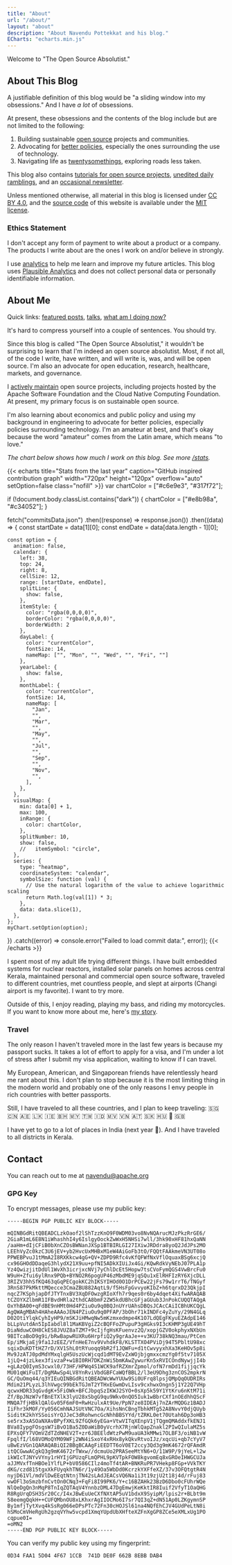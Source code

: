 ```yaml
---
title: "About"
url: "/about/"
layout: "about"
description: "About Navendu Pottekkat and his blog."
ECharts: "echarts.min.js"
---
```


Welcome to "The Open Source Absolutist."

## About This Blog

A justifiable definition of this blog would be "a sliding window into my obsessions." And I have _a lot_ of obsessions.

At present, these obsessions and the contents of the blog include but are not limited to the following:

1. Building sustainable [open source](/categories/open-source/) projects and communities.
2. Advocating for [better policies](/categories/public-policy/), especially the ones surrounding the use of technology.
3. Navigating life as [twentysomethings](/categories/life/), exploring roads less taken.

This blog also contains [tutorials for open source projects](/tags/apache-apisix/), [unedited daily ramblings](/dailies/), and an [occasional newsletter](/newsletters/).

Unless mentioned otherwise, all material in this blog is licensed under [CC BY 4.0](http://creativecommons.org/licenses/by/4.0), and the [source code](https://github.com/pottekkat/personal-website) of this website is available under the [MIT license](https://github.com/pottekkat/personal-website/blob/hugo/LICENSE).

### Ethics Statement

I don't accept any form of payment to write about a product or a company. The products I write about are the ones I work on and/or believe in strongly.

I use [analytics](/stats/) to help me learn and improve my future articles. This blog uses [Plausible Analytics](https://plausible.io/privacy-focused-web-analytics) and does not collect personal data or personally identifiable information.

## About Me

Quick links: [featured posts](/categories/featured/), [talks](https://youtube.com/playlist?list=PLUVkO7d15olRgs1rU6scvszk0DB5HxKdu), [what am I doing now?](/now/)

It's hard to compress yourself into a couple of sentences. You should try.

Since this blog is called "The Open Source Absolutist," it wouldn't be surprising to learn that I'm indeed an open source absolutist. Most, if not all, of the code I write, have written, and will write is, was, and will be open source. I'm also an advocate for open education, research, healthcare, markets, and governance.

I [actively maintain](https://github.com/pottekkat) open source projects, including projects hosted by the Apache Software Foundation and the Cloud Native Computing Foundation. At present, my primary focus is on sustainable open source.

I'm also learning about economics and public policy and using my background in engineering to advocate for better policies, especially policies surrounding technology. I'm an amateur at best, and that's okay because the word "amateur" comes from the Latin amare, which means "to love."

_The chart below shows how much I work on this blog. See more [/stats](/stats/)._

{{< echarts title="Stats from the last year" caption="GitHub inspired contribution graph" width="720px" height="120px" overflow="auto" setOption=false class="nofill" >}}
var chartColor = ["#c6e9e3", "#317f72"];

if (!document.body.classList.contains("dark")) {
chartColor = ["#e8b98a", "#c34052"];
}

fetch("commitsData.json")
.then((response) => response.json())
.then((data) => {
const startDate = data[1][0];
const endDate = data[data.length - 1][0];

    const option = {
      animation: false,
      calendar: {
        left: 38,
        top: 24,
        right: 8,
        cellSize: 12,
        range: [startDate, endDate],
        splitLine: {
          show: false,
        },
        itemStyle: {
          color: "rgba(0,0,0,0)",
          borderColor: "rgba(0,0,0,0)",
          borderWidth: 2
        },
        dayLabel: {
          color: "currentColor",
          fontSize: 14,
          nameMap: ["", "Mon", "", "Wed", "", "Fri", ""]
        },
        yearLabel: {
          show: false,
        },
        monthLabel: {
          color: "currentColor",
          fontSize: 14,
          nameMap: [
            "Jan",
            "",
            "Mar",
            "",
            "May",
            "",
            "Jul",
            "",
            "Sep",
            "",
            "Nov",
            "",
          ],
        },
      },
      visualMap: {
        min: data[0] + 1,
        max: 100,
        inRange: {
          color: chartColor,
        },
        splitNumber: 10,
        show: false,
        //   itemSymbol: "circle",
      },
      series: {
        type: "heatmap",
        coordinateSystem: "calendar",
        symbolSize: function (val) {
          // Use the natural logarithm of the value to achieve logarithmic scaling
          return Math.log(val[1]) * 3;
        },
        data: data.slice(1),
      },
    };
    myChart.setOption(option);

})
.catch((error) => console.error("Failed to load commit data:", error));
{{< /echarts >}}

I spent most of my adult life trying different things. I have built embedded systems for nuclear reactors, installed solar panels on homes across central Kerala, maintained personal and commercial open source software, traveled to different countries, met countless people, and slept at airports (Changi airport is my favorite). I want to try more.

Outside of this, I enjoy reading, playing my bass, and riding my motorcycles. If you want to know more about me, here's [my story](/story/).

### Travel

The only reason I haven't traveled more in the last few years is because my passport sucks. It takes a lot of effort to apply for a visa, and I'm under a lot of stress after I submit my visa application, waiting to know if I can travel.

My European, American, and Singaporean friends have relentlessly heard me rant about this. I don't plan to stop because it is the most limiting thing in the modern world and probably one of the only reasons I envy people in rich countries with better passports.

Still, I have traveled to all these countries, and I plan to keep traveling: 🇸🇬 🇨🇳 🇦🇪 🇱🇰 🇮🇪 🇧🇭 🇲🇾 🇹🇼 🇮🇩 🇲🇻 🇻🇳 🇦🇹 🇸🇰 🇭🇺 🏴󠁧󠁢󠁥󠁮󠁧󠁿 🇬🇧

I have yet to go to a lot of places in India (next year 🤞). And I have traveled to all districts in Kerala.

## Contact

You can reach out to me at [navendu@apache.org](mailto:navendu@apache.org)

### GPG Key

To encrypt messages, please use my public key:

```text
-----BEGIN PGP PUBLIC KEY BLOCK-----

mQINBGdRitQBEADCLzkOaof2lShTzzKnO9F0WDM03vo8NvNQArucMJzPkzRrGE6/
2GiaR1mL6E8N1iWhashhI4y6IslgyOockZwWxH5NHSi7wll/3hk90xHF81hxQaNN
/aaHm+dIjCFiB0bXnCZOsBWNanJXSp1BTBIRLGI27IXiwJRDdra8yoQ2JdJPs2MO
LEEhVyZc0kzC3U6jEV+yb2HvcUxMHBxM1eW4AiGoFb3tO/FQQtFAAkmeVN3UT08o
PPWEBPvuJ1tMmA2I8RXKkcw4gG+QV+ZDPD9Rfc4vKfQFWfNxVflOquaxBSg6xcjQ
cx96GHOdDDaqeG3hlydX21X9uu+pfNI5ADkXIUiJx4Gi/KQwRdkVyNEbJ07PLA1p
Yz4QwizjitDdUl1WvXh3icrjxcNVj7yChlDcEt5Hopw7tsCVoFymQGS4VwBrcFu0
W9uH+Zfui6ylRnx9PQb+BYNO2R6pogUP46zMbdME9jqSQu1xElRHFIzRY6XjcDLL
3RIZV3hhSfKQ463qGqPECgokKC2hIKSYIHOd0O1DrPCEw22jFs79w1rrT6/TNGyf
3RnS87PkMkttMQecce3CmaZBU882AqtL9/f5HsFpGvvyoKIbZ+h6tqrxD23QkjpI
nqcZ7KSphjapDfJTYTnxBV3XqDFOwzgRIoXfh7r9qes0r6by4dqet4XifwARAQAB
tCZOYXZlbmR1IFBvdHRla2thdCA8bmF2ZW5kdUBhcGFjaGUub3JnPokCUQQTAQgA
OxYhBA00+qFdBE9nHMt0Hd4PZiuOu9q0BQJnUYrUAhsDBQsJCAcCAiICBhUKCQgL
AgQWAgMBAh4HAheAAAoJEN4PZiuOu9q0PFAP/3bOhr71kINDFc4yZuYy/29N4GLq
D02OtiYlqkCyhIyHP9/mSKJiHMwqNw5mKzmxedmpe4K1O7LdQEgFKyuEZAdpE146
bLLpVutdAn5IpIabdl8l1MaKBVgiZ2cBQFFoZPupuP3gHGks9I3cKHMP3gUE49hT
DiaNduwCOH8CkES8JVUZ8aTZM7+9cIjfgHsKFuenvz2Q/xopjGZV0okphyxNXbUn
9BITcaBoD9g9i/bRwBapwRUXRu6HrpfiQ2y9grAaJe++v3KU738kNQ3mau/PtCen
Ep/iMkjaEj9fa1JzEEZ/VfnHeE7nv9VvhdkF8/KLSTTXO4PViDj94T5PbltU98xc
sqixDuKDTtHZ7rD/XV1ShL0tRYuoqq9bR2f1JQWFu+d1tCwvyyxhXa3KeHOv5p8i
Mv9JzATJ0pdMdYMxqlgH5UszUcWjcqd1dMT9EvZxWOjbjgmxxcmzYg0f5tv7105X
1jLQ+4jzLkex3fivzaP+w1BI0RH7DKZnWi5bmKAwZywurKn5xRVICOndNywjjI4b
+gLAzQ0IymS3cwxl0/73HF/HPWq4S1WCK9afRZXmrZpmol/ofN7rmDd1fijjqcYk
MU01qWiFuIT/DgMAwSp4LV8YnRviVbdGBFCaWQfBBL2/l3eU9Dhg3znCOS2mpkrN
GC/QuOmq44/q3YIEuQINBGdRitQBEADWcWwYUUw9Si0UFrq8lpsjQMpQqOUDRIRs
Mdim21PLyzL3lhVwgc99bEkTGJmT2YTHxEGwmDvLIsv9cxhwxOngn5j1Y22Q7VHp
qcwxHDR33qGvdgK+5FiOWk+BFCJbpqSzIKWJ2SYO+0sXp5k59Y1YtKru6nKtM71i
Zf/BpJNzW7vfBnETXlk3lyU28xSbgG9qu9Wkv0nQO5Iuk1wBbrCXf1nOEdhhQScF
MNQA7fjHBklQAlGv05F6mF0+RwHzulxAt9Ue/PpN7ze8IDEAj7nZArMQDGz1BADJ
IiFhr3kMOF/Yy056CmhNAJSUtVNC7Oa/XihsNnCBngTbhkMTg52A8NvvY0djQUyb
SiditK2khYSSoisYrQJJeC3dRohwncGcNhhBBSYYd/tZRKL0et70Utah6Dp3oHB3
se5rx3xASOaNXAvBPyfXKL9ZfGQk6yEGa+VtwVITqXEnpV1jTQgmQMAddxfkENJ1
BVa8IypgFOsgsW7iBvO1Ba5Z0DaWiB0yVcrhX7RjnWlQapZnakl2PIwQIulaMZ5s
EPXsQFY7VOmVZdTZdNHEV2T+zr6JBEEldWtzPwM9uaUA3kMMwi7OLBF3/oiNB1vW
FpqlfI/l68VOMoQYM09WFj2WN4iSxoY4xRHx8ykQkvRtvoIJz/xqcUi+qb7cYyV7
uBwEzVGn1QARAQABiQI2BBgBCAAgFiEEDTT6oV0ET2ccy3Qd3g9mK4672rQFAmdR
itQCGwwACgkQ3g9mK4672rTWxw//dcmuUo2PRASeeMtYN6+O/11W9P/9jYeL+l2w
ikWIcTJNYvVYny1rHYIjGPUzqFLmQPHL9pKVTpkFOW8kgvomEq8xGROeIHWGCUJa
aJJMVxfTnHBOe1YlfLP+bV0586CIlz4moTf4tAR+BNKRuPR7VHekp8FGp+VVkTKY
dKG/czd815tgxXkFUyqkhTN6r/1y49Oa5WbDd0KcrzkYXFfeXZ/37v3OFQtgtR4N
nyjD61Vl/mdVlDwEEqtNtnjTN42sLAdJEACsVQ6Na1i3t19zjU2t18j4d/rFuj83
vwOFl3oSmzbfnCvtOn0CNq3+FqFi8I99PK6/Y+c16BZAHk23BzD6Dbo0cFUhrWQe
NlQeDgQn3nMqP8TnIqZQTAqV4YnnbzDML47DgEmwjKeKktIR8Iuif2VfyT1OaQHG
R8RgUrqDSH3Sr20Cc/I4xJBwEuUeCXfNXtAP5uV1bdxX9SyipM/lpis2r+BLbt9m
58eemgQqkH++CUFQMbnOU8xLKhxrAgIIOCMo6I7sr7QI3qZ+dN51Ap0LZKgymnSP
By1mfjTytXvq4kSsRg066eDPsPTc72Fn30cHOJSl61na4NQfEhCJV4GUdPeLtN8i
hSMoCmVHeRgUh2gzqVYhw5vcpd1XmqYUpdUbXHfteXZFnXgGP8ZCe5eXMLxUg1PO
cqpue0I=
=oMN2
-----END PGP PUBLIC KEY BLOCK-----
```

You can verify my public key using my fingerprint:

```text
0D34 FAA1 5D04 4F67 1CCB  741D DE0F 662B 8EBB DAB4
```

